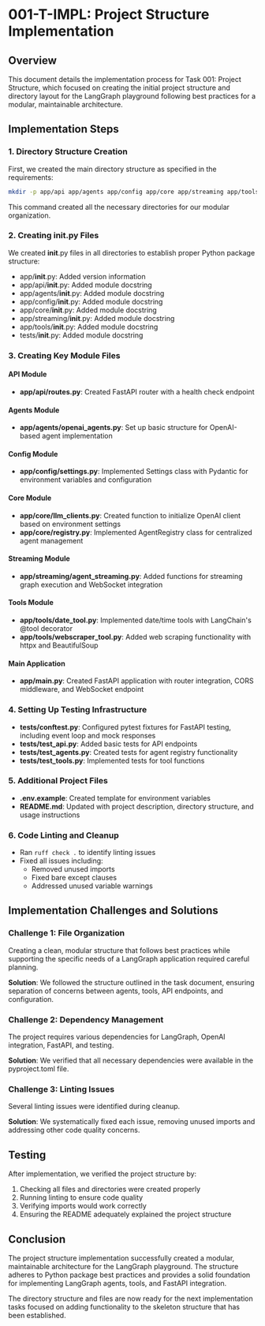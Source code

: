 # 001-T-IMPL: Project Structure Implementation

## Overview
This document details the implementation process for Task 001: Project Structure, which focused on creating the initial project structure and directory layout for the LangGraph playground following best practices for a modular, maintainable architecture.

## Implementation Steps

### 1. Directory Structure Creation
First, we created the main directory structure as specified in the requirements:

```bash
mkdir -p app/api app/agents app/config app/core app/streaming app/tools tests
```

This command created all the necessary directories for our modular organization.

### 2. Creating __init__.py Files
We created __init__.py files in all directories to establish proper Python package structure:

- app/__init__.py: Added version information
- app/api/__init__.py: Added module docstring
- app/agents/__init__.py: Added module docstring
- app/config/__init__.py: Added module docstring
- app/core/__init__.py: Added module docstring
- app/streaming/__init__.py: Added module docstring
- app/tools/__init__.py: Added module docstring
- tests/__init__.py: Added module docstring

### 3. Creating Key Module Files

#### API Module
- **app/api/routes.py**: Created FastAPI router with a health check endpoint

#### Agents Module
- **app/agents/openai_agents.py**: Set up basic structure for OpenAI-based agent implementation

#### Config Module
- **app/config/settings.py**: Implemented Settings class with Pydantic for environment variables and configuration

#### Core Module
- **app/core/llm_clients.py**: Created function to initialize OpenAI client based on environment settings
- **app/core/registry.py**: Implemented AgentRegistry class for centralized agent management

#### Streaming Module
- **app/streaming/agent_streaming.py**: Added functions for streaming graph execution and WebSocket integration

#### Tools Module
- **app/tools/date_tool.py**: Implemented date/time tools with LangChain's @tool decorator
- **app/tools/webscraper_tool.py**: Added web scraping functionality with httpx and BeautifulSoup

#### Main Application
- **app/main.py**: Created FastAPI application with router integration, CORS middleware, and WebSocket endpoint

### 4. Setting Up Testing Infrastructure
- **tests/conftest.py**: Configured pytest fixtures for FastAPI testing, including event loop and mock responses
- **tests/test_api.py**: Added basic tests for API endpoints
- **tests/test_agents.py**: Created tests for agent registry functionality
- **tests/test_tools.py**: Implemented tests for tool functions

### 5. Additional Project Files
- **.env.example**: Created template for environment variables
- **README.md**: Updated with project description, directory structure, and usage instructions

### 6. Code Linting and Cleanup
- Ran `ruff check .` to identify linting issues
- Fixed all issues including:
  - Removed unused imports
  - Fixed bare except clauses
  - Addressed unused variable warnings

## Implementation Challenges and Solutions

### Challenge 1: File Organization
Creating a clean, modular structure that follows best practices while supporting the specific needs of a LangGraph application required careful planning.

**Solution**: We followed the structure outlined in the task document, ensuring separation of concerns between agents, tools, API endpoints, and configuration.

### Challenge 2: Dependency Management
The project requires various dependencies for LangGraph, OpenAI integration, FastAPI, and testing.

**Solution**: We verified that all necessary dependencies were available in the pyproject.toml file.

### Challenge 3: Linting Issues
Several linting issues were identified during cleanup.

**Solution**: We systematically fixed each issue, removing unused imports and addressing other code quality concerns.

## Testing

After implementation, we verified the project structure by:
1. Checking all files and directories were created properly
2. Running linting to ensure code quality
3. Verifying imports would work correctly
4. Ensuring the README adequately explained the project structure

## Conclusion

The project structure implementation successfully created a modular, maintainable architecture for the LangGraph playground. The structure adheres to Python package best practices and provides a solid foundation for implementing LangGraph agents, tools, and FastAPI integration.

The directory structure and files are now ready for the next implementation tasks focused on adding functionality to the skeleton structure that has been established.